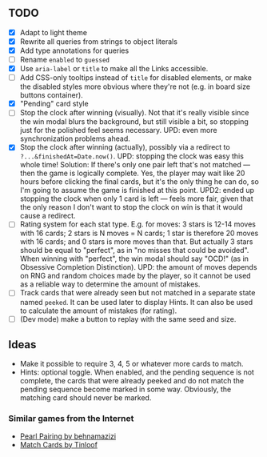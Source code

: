 ## TODO

- [x] Adapt to light theme
- [x] Rewrite all queries from strings to object literals
- [x] Add type annotations for queries
- [ ] Rename `enabled` to `guessed`
- [x] Use `aria-label` or `title` to make all the Links accessible.
- [ ] Add CSS-only tooltips instead of `title` for disabled elements, or make the disabled styles more obvious where they're not (e.g. in board size buttons container).
- [x] "Pending" card style
- [ ] Stop the clock after winning (visually). Not that it's really visible since the win modal blurs the background, but still visible a bit, so stopping just for the polished feel seems necessary. UPD: even more synchronization problems ahead.
- [x] Stop the clock after winning (actually), possibly via a redirect to `?...&finishedAt=Date.now()`. UPD: stopping the clock was easy this whole time! Solution: If there's only one pair left that's not matched — then the game is logically complete. Yes, the player may wait like 20 hours before clicking the final cards, but it's the only thing he can do, so I'm going to assume the game is finished at this point. UPD2: ended up stopping the clock when only 1 card is left — feels more fair, given that the only reason I don't want to stop the clock on win is that it would cause a redirect.
- [ ] Rating system for each stat type. E.g. for moves: 3 stars is 12-14 moves with 16 cards; 2 stars is N moves = N cards; 1 star is therefore 20 moves with 16 cards; and 0 stars is more moves than that. But actually 3 stars should be equal to "perfect", as in "no misses that could be avoided". When winning with "perfect", the win modal should say "OCD!" (as in Obsessive Completion Distinction). UPD: the amount of moves depends on RNG and random choices made by the player, so it cannot be used as a reliable way to determine the amount of mistakes.
- [ ] Track cards that were already seen but not matched in a separate state named `peeked`. It can be used later to display Hints. It can also be used to calculate the amount of mistakes (for rating).
- [ ] (Dev mode) make a button to replay with the same seed and size.

## Ideas

- Make it possible to require 3, 4, 5 or whatever more cards to match.
- Hints: optional toggle. When enabled, and the pending sequence is not complete, the cards that were already peeked and do not match the pending sequence become marked in some way. Obviously, the matching card should never be marked.

### Similar games from the Internet

- [Pearl Pairing by behnamazizi](https://github.com/behnamazizi/pearlpairingthegame)
- [Match Cards by Tinloof](https://dribbble.com/shots/20143404-Match-Cards-game-Case-study)
